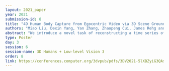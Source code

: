 ```yaml
---
layout: 2021_paper
year: 2021
submission-id: 8
title: "4D Human Body Capture from Egocentric Video via 3D Scene Grounding"
authors: "Miao Liu, Dexin Yang, Yan Zhang, Zhaopeng Cui, James Rehg and Siyu Tang"
abstract: "We introduce a novel task of reconstructing a time series of second-person 3D human body meshes from monocular egocentric videos. The unique viewpoint and rapid embodied camera motion of egocentric videos raise additional technical barriers for human body capture. To address those challenges, we propose a simple yet effective optimization-based approach that leverages 2D observations of the entire video sequence and human-scene interaction constraint to estimate second-person human poses, shapes, and global motion that are grounded on the 3D environment captured from the egocentric view. We conduct detailed ablation studies to validate our design choice. Moreover, we compare our method with the previous state-of-the-art method on human motion capture from monocular video, and show that our method estimates more accurate human-body poses and shapes under the challenging egocentric setting. In addition, we demonstrate that our approach produces more realistic human-scene interaction."
type: Poster
day: 3
session: 6
session-name: 3D Humans + Low-level Vision 3
order: 8
link: https://conferences.computer.org/3dvpub/pdfs/3DV2021-5lXBZyiG3QAsRBKXHIjqU8/268800a930/268800a930.pdf
---
```

